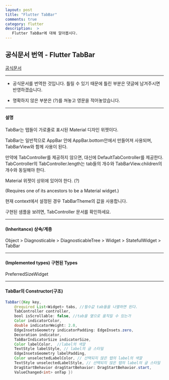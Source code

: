 ```yaml
---
layout: post
title: "Flutter TabBar"
comments: true
category: flutter
description:  >
   Flutter TabBar에 대해 알아봅시다.
---
```


## 공식문서 번역 - Flutter TabBar

[공식문서](https://api.flutter.dev/flutter/material/TabBar-class.html)

---


* 공식문서를 번역한 것입니다. 틀릴 수 있기 때문에 틀린 부분은 댓글에 남겨주시면 반영하겠습니다.

* 명확하지 않은 부분은 (?)를 쳐놓고 영문을 적어놓았습니다.

---

#### 설명

TabBar는 탭들이 가로줄로 표시된 Material 디자인 위젯이다.



TabBar는 일반적으로 AppBar 안에 AppBar.bottom안에서 만들어져 사용되며, TabBarView와 함께 사용이 된다.



만약에 TabController를 제공하지 않으면, 대신에 DefaultTabController를 제공한다. TabController의 TabController.length는 tab들의 개수와 TabBarView.children의 개수와 동일해야 한다.



Material 위젯이 상위에 있어야 한다. (?)

(Requires one of its ancestors to be a Material widget.)



현재 context에서 설정된 경우 TabBarTheme의 값을 사용합니다.



구현된 샘플을 보려면, TabController 문서를 확인하세요.

---

#### (Inheritance) 상속/계층

Object > Diagnosticable > DiagnosticableTree > Widget > StatefulWidget > TabBar

---

#### (Implemented types) 구현된 Types

PreferredSizeWidget

---

#### TabBar의 Constructor(구조)

```java
TabBar({Key key, 
	@required List<Widget> tabs, //필수값 tab들을 나열하면 된다.
	TabController controller,
	bool isScrollable: false, //tab을 옆으로 움직일 수 있는가
	Color indicatorColor,
	double indicatorWeight: 2.0,
	EdgeInsetsGeometry indicatorPadding: EdgeInsets.zero,
	Decoration indicator, 
	TabBarIndicatorSize indicatorSize,
	Color labelColor,  //label의 색깔
    TextStyle labelStyle, // label의 글 스타일
	EdgeInsetsGeometry labelPadding,
	Color unselectedLabelColor, // 선택되지 않은 탭의 label의 색깔
	TextStyle unselectedLabelStyle, // 선택되지 않은 탭의 label의 글 스타일
	DragStartBehavior dragStartBehavior: DragStartBehavior.start,
	ValueChanged<int> onTap })
```




